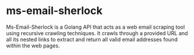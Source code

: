 # ms-email-sherlock
Ms-Email-Sherlock is a Golang API that acts as a web email scraping tool using recursive crawling techniques. It crawls through a provided URL and all its nested links to extract and return all valid email addresses found within the web pages.
